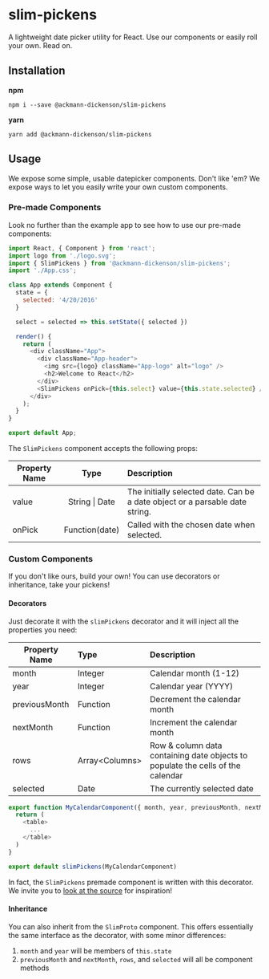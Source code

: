 # slim-pickens

A lightweight date picker utility for React. Use our components or easily roll your own. Read on.

## Installation

**npm**
```
npm i --save @ackmann-dickenson/slim-pickens
```

**yarn**
```
yarn add @ackmann-dickenson/slim-pickens
```

## Usage

We expose some simple, usable datepicker components. Don't like 'em? We expose ways to
let you easily write your own custom components.

### Pre-made Components

Look no further than the example app to see how to use our pre-made components:

```javascript
import React, { Component } from 'react';
import logo from './logo.svg';
import { SlimPickens } from '@ackmann-dickenson/slim-pickens';
import './App.css';

class App extends Component {
  state = {
    selected: '4/20/2016'
  }

  select = selected => this.setState({ selected })

  render() {
    return (
      <div className="App">
        <div className="App-header">
          <img src={logo} className="App-logo" alt="logo" />
          <h2>Welcome to React</h2>
        </div>
        <SlimPickens onPick={this.select} value={this.state.selected} />
      </div>
    );
  }
}

export default App;
```

The `SlimPickens` component accepts the following props:

Property Name | Type | Description
---|:---:|:---
value | String &#124; Date | The initially selected date. Can be a date object or a parsable date string.
onPick | Function(date) | Called with the chosen date when selected.

### Custom Components

If you don't like ours, build your own! You can use decorators or inheritance, take your pickens!

#### Decorators

Just decorate it with the `slimPickens` decorator and
it will inject all the properties you need:

Property Name | Type | Description
---|:---|:---
month | Integer | Calendar month (1-12)
year | Integer | Calendar year (YYYY)
previousMonth | Function | Decrement the calendar month
nextMonth | Function | Increment the calendar month
rows | Array&lt;Columns&gt; | Row & column data containing date objects to populate the cells of the calendar
selected | Date | The currently selected date

```javascript
export function MyCalendarComponent({ month, year, previousMonth, nextMonth, rows, selected }) {
  return (
    <table>
      ...
    </table>
  )
}

export default slimPickens(MyCalendarComponent)
```

In fact, the `SlimPickens` premade component is written with this decorator. We invite you to [look at the
source](https://github.com/ackmann-dickenson/slim-pickens/blob/master/src/SlimPickens.jsx) for inspiration!

#### Inheritance

You can also inherit from the `SlimProto` component. This offers essentially the same interface as the decorator,
with some minor differences:

1. `month` and `year` will be members of `this.state`
2. `previousMonth` and `nextMonth`, `rows`, and `selected` will all be component methods
